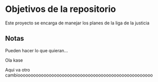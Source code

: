 # Objetivos de la repositorio

Este proyecto se encarga de manejar los planes de la liga de la justicia

## Notas
Pueden hacer lo que quieran...

Ola kase


Aqui va otro cambioooooooooooooooooooooooooooooooooooooooooooooooooooo
